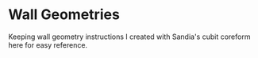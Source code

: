# Wall Geometries

Keeping wall geometry instructions I created with Sandia's cubit coreform here for easy reference.